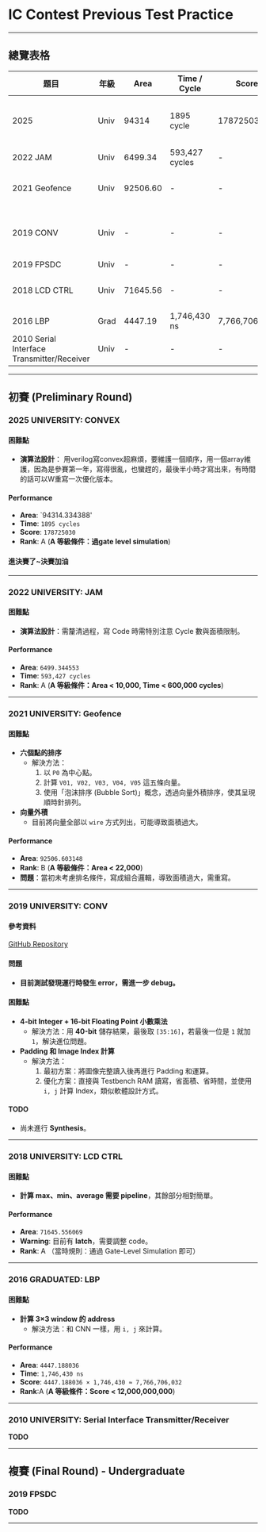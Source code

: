 # IC Contest Previous Test Practice

---

## 總覽表格

| 題目 | 年級 | Area | Time / Cycle | Score | Rank | 備註 |
|------|------|------|-------------|-------|------|------|
| 2025  | Univ | 94314 | 1895 cycle | 178725030 | A | 參賽第一年，寫得很亂 |
| 2022 JAM | Univ | 6499.34 | 593,427 cycles | - | A | - |
| 2021 Geofence | Univ | 92506.60 | - | - | B | 面積過大，需重寫 |
| 2019 CONV | Univ | - | - | - | - | 目前測試有 error，需修正 |
| 2019 FPSDC | Univ | - | - | - | - | TODO |
| 2018 LCD CTRL | Univ | 71645.56 | - | - | A | 有 latch，需調整 |
| 2016 LBP | Grad | 4447.19 | 1,746,430 ns | 7,766,706,032 | A | - |
| 2010 Serial Interface Transmitter/Receiver | Univ | - | - | - | - | TODO |
---

## 初賽 (Preliminary Round)

### 2025 UNIVERSITY: CONVEX

#### 困難點
- **演算法設計**： 用verilog寫convex超麻煩，要維護一個順序，用一個array維護，因為是參賽第一年，寫得很亂，也蠻趕的，最後半小時才寫出來，有時間的話可以W重寫一次優化版本。

#### Performance
- **Area**: `94314.334388'
- **Time**: `1895 cycles`
- **Score**: `178725030`
- **Rank**: A (**A 等級條件：過gate level simulation**)

#### 進決賽了~決賽加油
---

### 2022 UNIVERSITY: JAM

#### 困難點
- **演算法設計**：需釐清過程，寫 Code 時需特別注意 Cycle 數與面積限制。

#### Performance
- **Area**: `6499.344553`
- **Time**: `593,427 cycles`
- **Rank**: A (**A 等級條件：Area < 10,000, Time < 600,000 cycles**)

---

### 2021 UNIVERSITY: Geofence

#### 困難點
- **六個點的排序**
  - 解決方法：
    1. 以 `P0` 為中心點。
    2. 計算 `V01, V02, V03, V04, V05` 這五條向量。
    3. 使用「泡沫排序 (Bubble Sort)」概念，透過向量外積排序，使其呈現順時針排列。
- **向量外積**
  - 目前將向量全部以 `wire` 方式列出，可能導致面積過大。

#### Performance
- **Area**: `92506.603148`
- **Rank**: B (**A 等級條件：Area < 22,000**)
- **問題**：當初未考慮排名條件，寫成組合邏輯，導致面積過大，需重寫。

---

### 2019 UNIVERSITY: CONV

#### 參考資料
[GitHub Repository](https://github.com/derek8955/ic_contest/tree/main/2019_univ_CONV)

#### 問題
- **目前測試發現運行時發生 error，需進一步 debug。**

#### 困難點
- **4-bit Integer + 16-bit Floating Point 小數乘法**
  - 解決方法：用 **40-bit** 儲存結果，最後取 `[35:16]`，若最後一位是 `1` 就加 `1`，解決進位問題。
- **Padding 和 Image Index 計算**
  - 解決方法：
    1. 最初方案：將圖像完整讀入後再進行 Padding 和運算。
    2. 優化方案：直接與 Testbench RAM 讀寫，省面積、省時間，並使用 `i, j` 計算 Index，類似軟體設計方式。

#### TODO
- 尚未進行 **Synthesis**。

---

### 2018 UNIVERSITY: LCD CTRL

#### 困難點
- **計算 max、min、average 需要 pipeline**，其餘部分相對簡單。

#### Performance
- **Area**: `71645.556069`
- **Warning**: 目前有 **latch**，需要調整 code。
- **Rank**: A （當時規則：通過 Gate-Level Simulation 即可）

---

### 2016 GRADUATED: LBP

#### 困難點
- **計算 3×3 window 的 address**
  - 解決方法：和 CNN 一樣，用 `i, j` 來計算。

#### Performance
- **Area**: `4447.188036`
- **Time**: `1,746,430 ns`
- **Score**: `4447.188036 × 1,746,430 ≈ 7,766,706,032`
- **Rank**:A (**A 等級條件：Score < 12,000,000,000**)

---

### 2010 UNIVERSITY: Serial Interface Transmitter/Receiver
**TODO**  

---
## 複賽 (Final Round) - Undergraduate

### 2019 FPSDC
**TODO**

---
